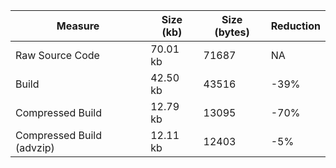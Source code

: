 | Measure | Size (kb) | Size (bytes) | Reduction |
| --- | --- | --- | --- |
| Raw Source Code | 70.01 kb | 71687 | NA |
| Build | 42.50 kb | 43516 | -39% |
| Compressed Build | 12.79 kb | 13095 | -70% |
| Compressed Build (advzip) | 12.11 kb | 12403 | -5% |
